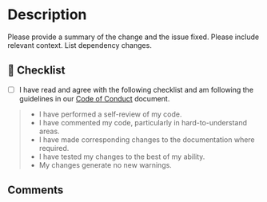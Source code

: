 <!-- Provide a general summary of your changes in the Title  -->

# Description

Please provide a summary of the change and the issue fixed. Please include relevant context. List dependency changes.

<!--  
PR Title format: Feature/Number Title
Example: Feature/1234 A great feature                                       
-->

## 🔰 Checklist

- [ ] I have read and agree with the following checklist and am following the guidelines in our [Code of Conduct](CODE_OF_CONDUCT.md) document.

> - I have performed a self-review of my code.
> - I have commented my code, particularly in hard-to-understand areas.
> - I have made corresponding changes to the documentation where required.
> - I have tested my changes to the best of my ability.
> - My changes generate no new warnings.

## Comments

<!-- If this is a relatively large or complex change, kick off the discussion by explaining why you chose the solution you did and what alternatives you considered, etc... -->
